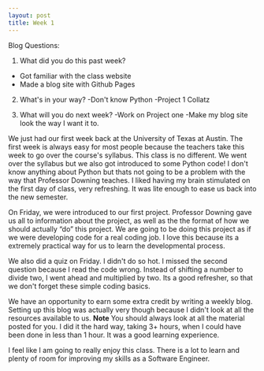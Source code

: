 ```yaml
---
layout: post
title: Week 1
---
```


Blog Questions:

1. What did you do this past week?
<ul>
<li>Got familiar with the class website</li>
<li>Made a blog site with Github Pages</li>
</ul>

2. What's in your way?
-Don't know Python
-Project 1 Collatz

3. What will you do next week?
-Work on Project one
-Make my blog site look the way I want it to.

We just had our first week back at the University of Texas at Austin. The first week is always easy for most people because the teachers take this week to go over the course's syllabus. This class is no different. We went over the syllabus but we also got introduced to some Python code! I don't know anything about Python but thats not going to be a problem with the way that Professor Downing teaches. I liked having my brain stimulated on the first day of class, very refreshing. It was lite enough to ease us back into the new semester.

On Friday, we were introduced to our first project. Professor Downing gave us all to information about the project, as well as the the format of how we should actually “do” this project. We are going to be doing this project as if we were developing code for a real coding job. I love this because its a extremely practical way for us to learn the developmental process. 

We also did a quiz on Friday. I didn't do so hot. I missed the second question because I read the code wrong. Instead of shifting a number to divide two, I went ahead and multiplied by two.  Its a good refresher, so that we don't forget these simple coding basics.

We have an opportunity to earn some extra credit by writing a weekly blog. Setting up this blog was actually very though because I didn't look at all the resources available to us. **Note** You should always look at all the material posted for you. I did it the hard way, taking 3+ hours, when I could have been done in less than 1 hour. It was a good learning experience.

I feel like I am going to really enjoy this class. There is a lot to learn and plenty of room for improving my skills as a Software Engineer.
